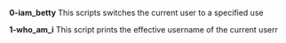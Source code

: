 **0-iam_betty**
This scripts switches the current user to a specified use

**1-who_am_i**
This script prints the effective username of the current userr
